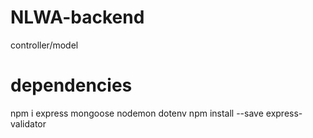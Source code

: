 # NLWA-backend
controller/model


# dependencies
npm i express mongoose nodemon dotenv
npm install --save express-validator
